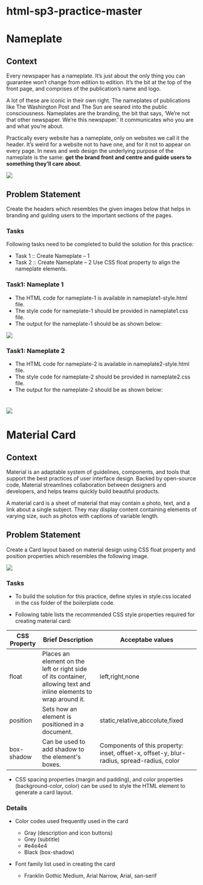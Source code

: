 # html-sp3-practice-master
# Nameplate

## Context
Every newspaper has a nameplate. It’s just about the only thing you can guarantee won’t change from edition to edition. It’s the bit at the top of the front page, and comprises of the publication’s name and logo.

A lot of these are iconic in their own right. The nameplates of publications like The Washington Post and The Sun are seared into the public consciousness. Nameplates are the branding, the bit that says, ‘We’re not that other newspaper. We’re this newspaper.’ It communicates who you are and what you’re about.

Practically every website has a nameplate, only on websites we call it the header.  It’s weird for a website not to have one, and for it not to appear on every page. In news and web design the underlying purpose of the nameplate is the same: **get the brand front and centre and guide users to something they’ll care about**.

![](./nameplate-collage.jpeg)

## Problem Statement

Create the headers which resembles the given images below that helps in branding and guiding users to the important sections of the pages.  

### Tasks

Following tasks need to be completed to build the solution for this practice:​
- Task 1 :: Create Nameplate – 1​
- Task 2 :: Create Nameplate – 2​
Use CSS float property to align the nameplate elements. ​​

### Task1: Nameplate 1

- The HTML code for nameplate-1 is available in nameplate1-style.html file.​
- The style code for nameplate-1 should be provided in nameplate1.css file.​
- The output for the nameplate-1 should be as shown below:

![](./nameplate1.png)

### Task1: Nameplate 2

- The HTML code for nameplate-2 is available in nameplate2-style.html file.​
- The style code for nameplate-2 should be provided in nameplate2.css file.​
- The output for the nameplate-2 should be as shown below:

![](./nameplate2.png)
=========================================================================================================
# Material Card

## Context

Material is an adaptable system of guidelines, components, and tools that support the best practices of user interface design. Backed by open-source code, Material streamlines collaboration between designers and developers, and helps teams quickly build beautiful products.

A material card is a sheet of material that may contain a photo, text, and a link about a single subject. They may display content containing elements of varying size, such as photos with captions of variable length.

## Problem Statement

Create a Card layout based on material design using CSS float property and position properties which resembles the following image.

![](./Material-card-using-float.png)

### Tasks

- To build the solution for this practice, define styles in style.css located in the css folder of the boilerplate code.​

- Following table lists the recommended CSS style properties required for creating material card:​

| CSS Property | Brief Description | Acceptabe values|
|--------------|-------------------|------------------|
| float| Places an element on the left or right side of its container, allowing text and inline elements to wrap around it.| left,right,none|
|position| Sets how an element is positioned in a document. | static,relative,abccolute,fixed|
|box-shadow|Can be used to add shadow to the element's boxes. |Components of this property:​inset, offset-x, offset-y, blur-radius, spread-radius, color

- ​CSS spacing properties (margin and padding), and color properties (background-color, color) can be used to style the HTML element to generate a card layout​.

### Details

- Color codes used frequently used in the card
    - Gray (description and icon buttons)
    - Grey (subtitle)
    - #e4e4e4
    - Black (box-shadow)

- Font family list used in creating the card
    - Franklin Gothic Medium, Arial Narrow, Arial, san-serif
